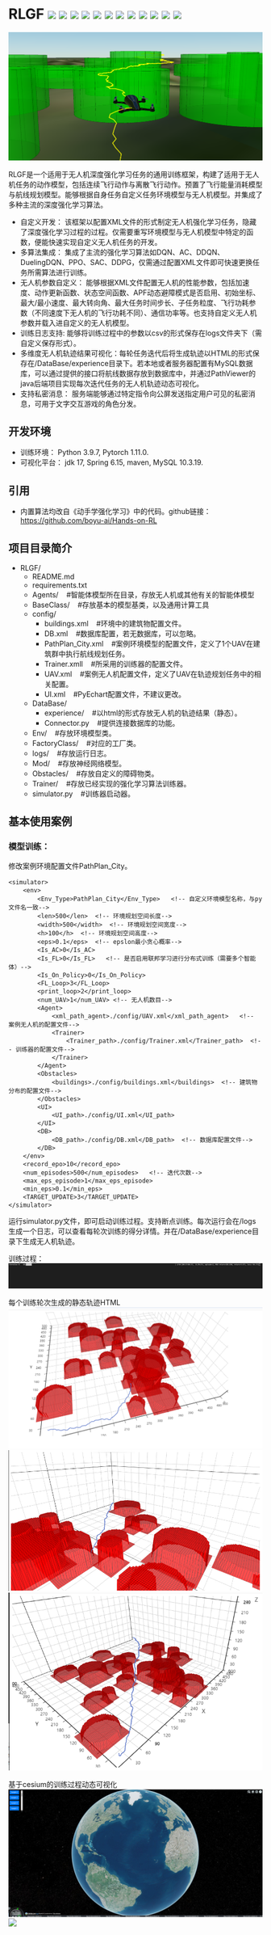 # RLGF  ![](https://img.shields.io/badge/license-MIT-blue) ![](https://img.shields.io/badge/jdk-1.8%2F17-green) ![](https://img.shields.io/badge/python-3.97-blue) ![](https://img.shields.io/badge/MySQL-10.3.19-red) ![](https://img.shields.io/badge/Pytorch-1.11.0-lightgreen) ![](https://img.shields.io/badge/DRL-SAC-yellow) ![](https://img.shields.io/badge/DRL-DQN-yellow) ![](https://img.shields.io/badge/DRL-DDPG-yellow) ![](https://img.shields.io/badge/DRL-DDQN-yellow) ![](https://img.shields.io/badge/DRL-PPO-yellow) ![](https://img.shields.io/badge/DRL-AC-yellow) ![](https://img.shields.io/badge/DRL-DuelingDQN-yellow)
![](doc/cover.png)

RLGF是一个适用于无人机深度强化学习任务的通用训练框架，构建了适用于无人机任务的动作模型，包括连续飞行动作与离散飞行动作。预置了飞行能量消耗模型与航线规划模型。能够根据自身任务自定义任务环境模型与无人机模型。并集成了多种主流的深度强化学习算法。
+ 自定义开发： 该框架以配置XML文件的形式制定无人机强化学习任务，隐藏了深度强化学习过程的过程。仅需要重写环境模型与无人机模型中特定的函数，便能快速实现自定义无人机任务的开发。
+ 多算法集成： 集成了主流的强化学习算法如DQN、AC、DDQN、DuelingDQN、PPO、SAC、DDPG，仅需通过配置XML文件即可快速更换任务所需算法进行训练。
+ 无人机参数自定义： 能够根据XML文件配置无人机的性能参数，包括加速度、动作更新函数、状态空间函数、APF动态避障模式是否启用、初始坐标、最大/最小速度、最大转向角、最大任务时间步长、子任务粒度、飞行功耗参数（不同速度下无人机的飞行功耗不同）、通信功率等。也支持自定义无人机参数并载入进自定义的无人机模型。
+ 训练日志支持: 能够将训练过程中的参数以csv的形式保存在logs文件夹下（需自定义保存形式）。
+ 多维度无人机轨迹结果可视化：每轮任务迭代后将生成轨迹以HTML的形式保存在/DataBase/experience目录下。若本地或者服务器配置有MySQL数据库，可以通过提供的接口将航线数据存放到数据库中，并通过PathViewer的java后端项目实现每次迭代任务的无人机轨迹动态可视化。
+ 支持私密消息： 服务端能够通过特定指令向公屏发送指定用户可见的私密消息，可用于文字交互游戏的角色分发。 

## 开发环境
+ 训练环境： Python 3.9.7, Pytorch 1.11.0.
+ 可视化平台： jdk 17, Spring 6.15, maven, MySQL 10.3.19.

## 引用
+ 内置算法均改自《动手学强化学习》中的代码。github链接：https://github.com/boyu-ai/Hands-on-RL

## 项目目录简介

- RLGF/
  - README.md
  - requirements.txt
  - Agents/     &nbsp;&nbsp;&nbsp;#智能体模型所在目录，存放无人机或其他有关的智能体模型
  - BaseClass/ &nbsp;&nbsp;&nbsp;#存放基本的模型基类，以及通用计算工具
  - config/
    - buildings.xml  &nbsp;&nbsp;&nbsp;#环境中的建筑物配置文件。
    - DB.xml  &nbsp;&nbsp;&nbsp;#数据库配置，若无数据库，可以忽略。
    - PathPlan_City.xml &nbsp;&nbsp;&nbsp;#案例环境模型的配置文件，定义了1个UAV在建筑群中执行航线规划任务。
    - Trainer.xmll &nbsp;&nbsp;&nbsp;#所采用的训练器的配置文件。
    - UAV.xml &nbsp;&nbsp;&nbsp;#案例无人机配置文件，定义了UAV在轨迹规划任务中的相关配置。
    - UI.xml &nbsp;&nbsp;&nbsp;#PyEchart配置文件，不建议更改。
  - DataBase/
    - experience/   &nbsp;&nbsp;&nbsp;#以html的形式存放无人机的轨迹结果（静态）。
    - Connector.py &nbsp;&nbsp;&nbsp;#提供连接数据库的功能。
  - Env/  &nbsp;&nbsp;&nbsp;#存放环境模型类。
  - FactoryClass/  &nbsp;&nbsp;&nbsp;#对应的工厂类。
  - logs/ &nbsp;&nbsp;&nbsp;#存放运行日志。
  - Mod/  &nbsp;&nbsp;&nbsp;#存放神经网络模型。
  - Obstacles/  &nbsp;&nbsp;&nbsp;#存放自定义的障碍物类。
  - Trainer/  &nbsp;&nbsp;&nbsp;#存放已经实现的强化学习算法训练器。
  - simulator.py &nbsp;&nbsp;&nbsp;#训练器启动器。


## 基本使用案例

### 模型训练：

修改案例环境配置文件PathPlan_City。
```
<simulator>
    <env>
        <Env_Type>PathPlan_City</Env_Type>   <!-- 自定义环境模型名称，与py文件名一致-->
        <len>500</len>  <!-- 环境规划空间长度-->
        <width>500</width>  <!-- 环境规划空间宽度-->
        <h>100</h>  <!-- 环境规划空间高度-->
        <eps>0.1</eps>  <!-- epslon最小贪心概率-->
        <Is_AC>0</Is_AC> 
        <Is_FL>0</Is_FL>   <!-- 是否启用联邦学习进行分布式训练（需要多个智能体）-->
        <Is_On_Policy>0</Is_On_Policy> 
        <FL_Loop>3</FL_Loop> 
        <print_loop>2</print_loop>
        <num_UAV>1</num_UAV> <!-- 无人机数目-->
        <Agent>
            <xml_path_agent>./config/UAV.xml</xml_path_agent>   <!-- 案例无人机的配置文件-->
            <Trainer>
                <Trainer_path>./config/Trainer.xml</Trainer_path>  <!-- 训练器的配置文件-->
            </Trainer>
        </Agent>
        <Obstacles>
            <buildings>./config/buildings.xml</buildings>  <!-- 建筑物分布的配置文件-->
        </Obstacles>
        <UI>
            <UI_path>./config/UI.xml</UI_path>
        </UI>
        <DB>
            <DB_path>./config/DB.xml</DB_path>  <!-- 数据库配置文件-->
        </DB>
    </env>
    <record_epo>10</record_epo> 
    <num_episodes>500</num_episodes>   <!-- 迭代次数-->
    <max_eps_episode>1</max_eps_episode>
    <min_eps>0.1</min_eps>
    <TARGET_UPDATE>3</TARGET_UPDATE>
</simulator>
```

运行simulator.py文件，即可启动训练过程。支持断点训练。每次运行会在/logs生成一个日志，可以查看每轮次训练的得分详情。并在/DataBase/experience目录下生成无人机轨迹。

训练过程：
![](doc/train.gif)

每个训练轮次生成的静态轨迹HTML
![](doc/path1.png)
![](doc/path2.png)
![](doc/path3.png)

基于cesium的训练过程动态可视化
![](doc/sample.png)
![](doc/sample2.gif)
